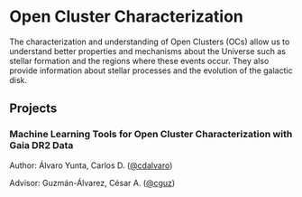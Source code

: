 # Open Cluster Characterization

The characterization and understanding of Open Clusters (OCs) allow us to understand better properties and mechanisms about the Universe such as stellar formation and the regions where these events occur. They also provide information about stellar processes and the evolution of the galactic disk.

## Projects

### Machine Learning Tools for Open Cluster Characterization with Gaia DR2 Data

Author: Álvaro Yunta, Carlos D. ([@cdalvaro](https://github.com/cdalvaro))

Advisor: Guzmán-Álvarez, César A. ([@cguz](https://github.com/cguz))
